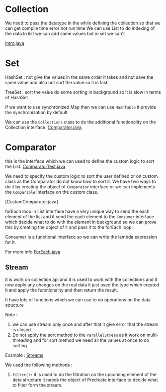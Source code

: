 # Collection 

We need to pass the datatype in the while defining the collection so that we can get compile time error not run time 
We can use List to do indexing of the data 
In list we can add same values but in set we can't

[Intro.java](First.java)

# Set

HashSet : not give the values in the same order it takes and not save the same value and also not sort the value so it is fast 

TreeSet : sort the value do some sorting in background so it is slow in terms of HashSet

If we want to use synchronized Map then we can use `HashTable` it provide the synchronization by default

We can use the `Collections` class to do the additional functionality on the Collection interface. [Comparator.java](./ComparatorFile.java).

# Comparator 
this is the interface which we can used to define the custom logic to sort the List.
[ComparatorTest.java](./ComparatorTest.java).

We need to specify the custom logic to sort the user defined or on custom class as the Comparator do not know how to sort it. We have two ways to do it by creating the object of `Comparator` interface or we can implements the `Comparable` interface on the custom class.

[CustomComparator.java]


forEach loop in List interface have a very unique way to send the each element of the list
and it send the each element to the `Consumer` interface which decide what to do with the element in background so we can prove this by creating the object of it and pass it to the forEach loop.

Consumer is a functional interface so we can write the lambda expression for it.

For more info [ForEach.java](./ForEach.java)

## Stream 

it is work on collection api and it is used to work with the collections and it now apply any changes on the real data it just used the type which created it and apply the functionality  and then return the result.

It have lots of functions which we can use to do operations on the data structure 

Note : 
1. we can use stream only once and after that it give error that the stream is closed.
2. Do not apply the sort method to the `ParallelStream` as it work on multi- threading and for sort method we need all the values at once to do sorting 

Example : [Streams](./StreamApi.java)

We used the following methods :

1. `filter():` it is used to do the filtration on the upcoming element of the data structure 
it needs the object of Predicate interface to decide what to filter form the stream. 